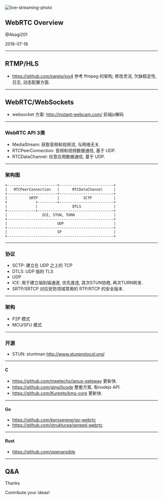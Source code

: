 
![live-streaming-photo](http://akagi201.qiniudn.com/akslides/live-streaming-photo.jpg)

## WebRTC Overview

@Akagi201

2016-07-18

---

## RTMP/HLS
* <https://github.com/nareix/joy4> 参考 ffmpeg 的架构, 修改灵活, 欠缺稳定性, 日志, 动态配置方面.

---

## WebRTC/WebSockets

* websocket 方案: <http://instant-webcam.com/> 前端js解码

---

### WebRTC API 3类
* MediaStream: 获取音频和视频流, 与网络无关.
* RTCPeerConnection: 音频和视频数据通信, 基于 UDP.
* RTCDataChannel: 任意应用数据通信, 基于 UDP.

---

### 架构图

```
+-----------------------+-------------------------+
|   RTCPeerConnection   |      RTCDataChannel     |
+-----------------------+-------------------------+
|          SRTP         |           SCTP          |
+             +---------+-------------------------+
|             |                DTLS               |
+-------------+-----------------------------------+
|                ICE, STUN, TURN                  |
+-------------------------------------------------+
|                       UDP                       |
+-------------------------------------------------+
|                       IP                        |
+-------------------------------------------------+
```

---

### 协议
* SCTP: 建立在 UDP 之上的 TCP
* DTLS: UDP 版的 TLS
* UDP
* ICE: 用于建立端到端通道, 优先直连, 其次STUN协商, 再次TURN转发.
* SRTP/SRTCP 对应安防领域常用的 RTP/RTCP 的安全版本.

----

### 架构
* P2P 模式
* MCU/SFU 模式

---

### 开源
* STUN: stuntman <http://www.stunprotocol.org/>

----

#### C
* <https://github.com/meetecho/janus-gateway> 更新快.
* <https://github.com/ging/licode> 整套方案, 有nodejs API.
* <https://github.com/Kurento/kms-core> 更新快.

----

#### Go
* <https://github.com/keroserene/go-webrtc>
* <https://github.com/strukturag/spreed-webrtc>

----

#### Rust
* <https://github.com/openansible>

---

## Q&A

Thanks

Contribute your ideas!
